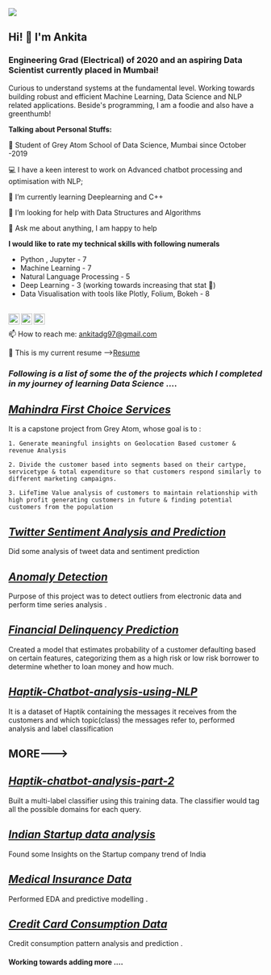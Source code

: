 ![](https://visitor-badge.glitch.me/badge?page_id=ankitaduttagupta.ankitaduttagupta)

## Hi! 👋 I'm Ankita

### Engineering Grad (Electrical) of 2020 and  an aspiring Data Scientist currently placed in Mumbai!
Curious to understand systems at the fundamental level. Working towards building robust and efficient Machine Learning, Data Science and NLP related applications.
Beside's programming, I am a foodie and also have a greenthumb!

  
**Talking about Personal Stuffs:**

👨 Student of Grey Atom School of Data Science, Mumbai since October -2019

💻 I have a keen interest to work on Advanced chatbot processing and optimisation with NLP;

🌱 I’m currently learning Deeplearning and C++

🤔 I’m looking for help with Data Structures and Algorithms

💬 Ask me about anything, I am happy to help

**I would like to rate my technical skills with following numerals**
- Python , Jupyter - 7
- Machine Learning - 7
- Natural Language Processing - 5
- Deep Learning - 3 (working towards increasing that stat 🤝)
- Data Visualisation with tools like Plotly, Folium, Bokeh - 8
<br/>

<a href="https://www.linkedin.com/in/ankitadg97/">
  <img align="left" alt="Ankita's LinkdeIN" width="22px" src="https://cdn.jsdelivr.net/npm/simple-icons@v3/icons/linkedin.svg" />
</a>
<a href="https://t.me/ankitadg97">
  <img align="left" alt="Ankita's Telegram" width="22px" src="https://cdn.jsdelivr.net/npm/simple-icons@v3/icons/telegram.svg" />
</a>
<a href="https://www.instagram.com/ankita_d_g/">
  <img align="left" alt="Abhishek's Instagram" width="22px" src="https://cdn.jsdelivr.net/npm/simple-icons@v3/icons/instagram.svg" />
</a>
<br/>

📫 How to reach me: ankitadg97@gmail.com

📝 This is my current resume -->[Resume](https://drive.google.com/file/d/1Y4JF46Yy49RMxt1VxMEHt3qDD_V3kmrk/view?usp=sharing)

### *Following is a list of some the of the projects which I completed in my journey of  learning Data Science* .... 


## *[Mahindra First Choice Services](https://github.com/ankitaduttagupta/Mahindra_first_choice_capstone)*

It is a capstone project from Grey Atom, whose goal is to :

    1. Generate meaningful insights on Geolocation Based customer & revenue Analysis
    
    2. Divide the customer based into segments based on their cartype, servicetype & total expenditure so that customers respond similarly to different marketing campaigns.
    
    3. LifeTime Value analysis of customers to maintain relationship with high profit generating customers in future & finding potential customers from the population

## *[Twitter Sentiment Analysis and Prediction](https://github.com/ankitaduttagupta/Twitter-Sentiment-Analysis-and-Prediction)*

Did some analysis of tweet data and sentiment prediction

## *[Anomaly Detection ](https://github.com/ankitaduttagupta/Time-Series-Analysis)*

Purpose of this project  was  to detect outliers from electronic data  and perform time series analysis .

## *[Financial Delinquency Prediction](https://github.com/ankitaduttagupta/Financial-Delinquency-Prediction)*

 Created a model that estimates probability of a customer defaulting based on certain features, categorizing them as a high risk or low risk borrower to determine whether to loan money and how much.
 

## *[Haptik-Chatbot-analysis-using-NLP](https://github.com/ankitaduttagupta/Haptik-Chatbot-analysis-part1)*

It is a dataset of Haptik containing the messages it receives from the customers and which topic(class) the messages refer to, performed analysis and  label classification

## MORE--->

## *[Haptik-chatbot-analysis-part-2](https://github.com/ankitaduttagupta/Haptik-chatbot-analysis-part-2)*

Built a multi-label classifier using this training data. The classifier would tag all the possible domains for each query. 


## *[Indian Startup data analysis ](https://github.com/ankitaduttagupta/Haptik-chatbot-analysis-part-2)*
 Found some Insights on the Startup company trend of India

## *[Medical Insurance Data ](https://github.com/ankitaduttagupta/Medical_insurance_EDA_prediction)*

Performed EDA and predictive modelling .

## *[Credit Card Consumption Data](https://github.com/ankitaduttagupta/-Grey-Atom-Hackathon-1)*
Credit consumption pattern analysis and prediction .





#### Working towards adding more .... 


